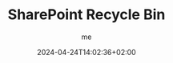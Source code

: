 ---
author: ["me"]
title: "SharePoint Recycle Bin"
date: 2024-04-24T14:02:36+02:00
description: ""
summary: ""
tags: [""]
categories: [""]
series: [""]
ShowToc: true
TocOpen: true
editPost:
    URL: "https://github.com/WesleyFalize/GithubPages/tree/main/content"
    Text: "Suggest Changes" # edit text
    appendFilePath: true # to append file path to Edit link
draft: true
---